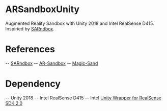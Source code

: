 # ARSandboxUnity
Augmented Reality Sandbox with Unity 2018 and Intel RealSense D415. Inspiried by [SARndbox](http://idav.ucdavis.edu/~okreylos/ResDev/SARndbox/).

# References
-- [SARndbox](https://github.com/KeckCAVES/SARndbox)
-- [AR-Sandbox](https://github.com/jloehr/AR-Sandbox)
-- [Magic-Sand](https://github.com/thomwolf/Magic-Sand)

# Dependency
-- Unity 2018
-- Intel RealSense D415
-- Intel [Unity Wrapper for RealSense SDK 2.0](https://github.com/IntelRealSense/librealsense/tree/master/wrappers/unity)
